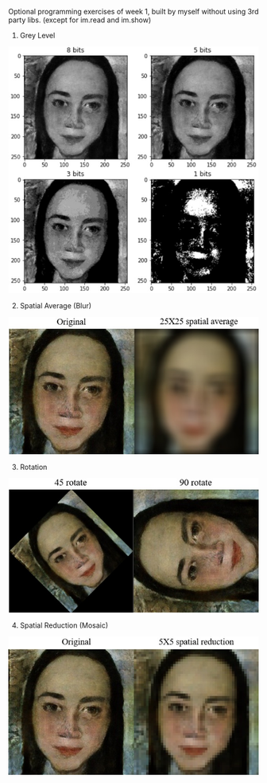 Optional programming exercises of week 1, built by myself without using 3rd party libs.
(except for im.read and im.show)


1. Grey Level


![image](https://github.com/Chang-Chia-Chi/Image-Processing/blob/master/Image%20and%20Video%20Processing%20From%20Mars%20to%20Hollywood%20with%20a%20Stop%20at%20the%20Hospital/week%201/pic/Grey%20Level.jpg)


2. Spatial Average (Blur)


![image](https://github.com/Chang-Chia-Chi/Image-Processing/blob/master/Image%20and%20Video%20Processing%20From%20Mars%20to%20Hollywood%20with%20a%20Stop%20at%20the%20Hospital/week%201/pic/Spatial%20Average.jpg)


3. Rotation


![image](https://github.com/Chang-Chia-Chi/Image-Processing/blob/master/Image%20and%20Video%20Processing%20From%20Mars%20to%20Hollywood%20with%20a%20Stop%20at%20the%20Hospital/week%201/pic/Rotation.jpg)


4. Spatial Reduction (Mosaic)


![image](https://github.com/Chang-Chia-Chi/Image-Processing/blob/master/Image%20and%20Video%20Processing%20From%20Mars%20to%20Hollywood%20with%20a%20Stop%20at%20the%20Hospital/week%201/pic/Spatial%20Reduction.jpg)
